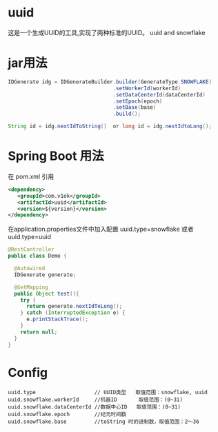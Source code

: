# uuid
这是一个生成UUID的工具,实现了两种标准的UUID。
uuid and snowflake

# jar用法

```java
IDGenerate idg = IDGenerateBuilder.builder(GenerateType.SNOWFLAKE)
                                  .setWorkerId(workerId)
                                  .setDataCenterId(dataCenterId)
                                  .setEpoch(epoch)
                                  .setBase(base)
                                  .build();

String id = idg.nextIdToString()  or long id = idg.nextIdtoLong();
```

# Spring Boot 用法
在 pom.xml 引用
```xml
<dependency>
   <groupId>com.v1ok</groupId>
   <artifactId>uuid</artifactId>
   <version>${version}</version>
</dependency>
```

在application.properties文件中加入配置
uuid.type=snowflake 或者 uuid.type=uuid

```java
@RestController
public class Demo {

  @Autowired
  IDGenerate generate;

  @GetMapping
  public Object test(){
    try {
      return generate.nextIdToLong();
    } catch (InterruptedException e) {
      e.printStackTrace();
    }
    return null;
  }
}
```
# Config
```properties
uuid.type                   // UUID类型   取值范围：snowflake, uuid
uuid.snowflake.workerId     //机器ID       取值范围：(0~31)
uuid.snowflake.dataCenterId //数据中心ID   取值范围：(0~31)
uuid.snowflake.epoch        //纪元时间戳 
uuid.snowflake.base         //toString 时的进制数，取值范围：2～36
```